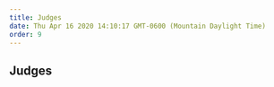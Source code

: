 ```yaml
---
title: Judges
date: Thu Apr 16 2020 14:10:17 GMT-0600 (Mountain Daylight Time)
order: 9
---
```


## Judges